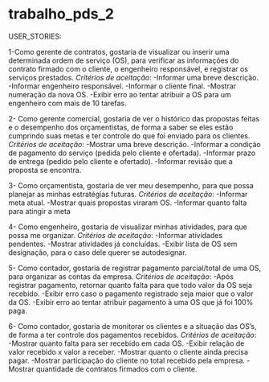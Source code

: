 # trabalho_pds_2

USER_STORIES:

1-Como gerente de contratos, gostaria de visualizar ou inserir uma determinada
ordem de serviço (OS), para verificar as informações do contrato 
firmado com o cliente, o engenheiro responsável, e registrar os serviços prestados.
  *Critérios de aceitação*:
    -Informar uma breve descrição.
    -Informar engenheiro responsável.
    -Informar o cliente final.
    -Mostrar numeração da nova OS.
    -Exibir erro ao tentar atribuir a OS para um engenheiro com mais de 10 tarefas.


2- Como gerente comercial, gostaria de ver o histórico das propostas feitas e o desempenho 
dos orçamentistas, de forma a saber se eles estão cumprindo suas metas e ter controle 
do que foi enviado para os clientes.
  *Critérios de aceitação*:
    -Mostrar uma breve descrição.
    -Informar a condição de pagamento do serviço (pedida pelo cliente e ofertada).
    -Informar prazo de entrega (pedido pelo cliente e ofertado).
    -Informar revisão que a proposta se encontra.
    
3- Como orçamentista, gostaria de ver meu desempenho, para que 
possa planejar as minhas estratégias futuras.
  *Critérios de aceitação*:
    -Informar meta atual.
    -Mostrar quais propostas viraram OS.
    -Informar quanto falta para atingir a meta
  
4- Como engenheiro, gostaria de visualizar minhas atividades, para 
que possa me organizar.
  *Critérios de aceitação*:
    -Informar atividades pendentes.
    -Mostrar atividades já concluídas.
    -Exibir lista de OS sem designação, para o caso dele querer se autodesignar.

5- Como contador, gostaria de registrar pagamento parcial/total de 
uma OS, para organizar as contas da empresa.
  *Critérios de aceitação*:
    -Após registrar pagamento, retornar quanto falta para que todo valor da OS seja recebido.
    -Exibir erro caso o pagamento registrado seja maior que o valor da OS.
    -Exibir erro ao tentar atribuir pagamento à uma OS que já foi 100% paga.
    
6- Como contador, gostaria de monitorar os clientes e a situação das OS’s, de
forma a ter controle dos pagamentos recebidos.
  *Critérios de aceitação*:
    -Mostrar quanto falta para ser recebido em cada OS.
    -Exibir relação de valor recebido x valor a receber.
    -Mostrar quanto o cliente ainda precisa pagar.
    -Mostrar participação do cliente no total recebido pela empresa.
    -Mostrar quantidade de contratos firmados com o cliente.


